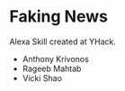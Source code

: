 Faking News
=========================

Alexa Skill created at YHack.

- Anthony Krivonos
- Rageeb Mahtab
- Vicki Shao
